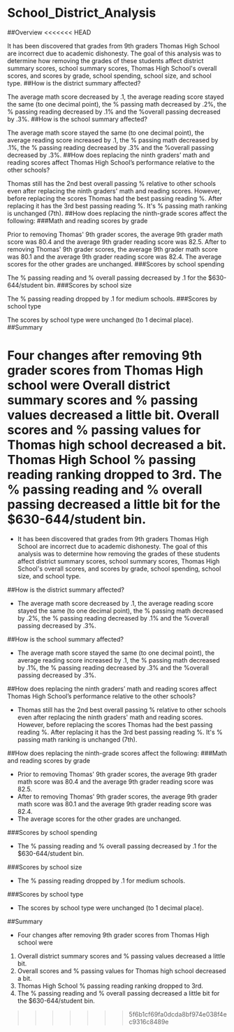 # School_District_Analysis

##Overview
<<<<<<< HEAD

It has been discovered that grades from 9th graders Thomas High School are incorrect due to academic dishonesty. The goal of this analysis was to determine how removing the grades of these students affect district summary scores, school summary scores, Thomas High School's overall scores, and scores by grade, school spending, school size, and school type.
##How is the district summary affected?

The average math score decreased by .1, the average reading score stayed the same (to one decimal point), the % passing math decreased by .2%, the % passing reading decreased by .1% and the %overall passing decreased by .3%.
##How is the school summary affected?

The average math score stayed the same (to one decimal point), the average reading score increased by .1, the % passing math decreased by .1%, the % passing reading decreased by .3% and the %overall passing decreased by .3%.
##How does replacing the ninth graders’ math and reading scores affect Thomas High School’s performance relative to the other schools?

Thomas still has the 2nd best overall passing % relative to other schools even after replacing the ninth graders' math and reading scores. However, before replacing the scores Thomas had the best passing reading %. After replacing it has the 3rd best passing reading %. It's % passing math ranking is unchanged (7th).
##How does replacing the ninth-grade scores affect the following: ###Math and reading scores by grade

Prior to removing Thomas' 9th grader scores, the average 9th grader math score was 80.4 and the average 9th grader reading score was 82.5.
After to removing Thomas' 9th grader scores, the average 9th grader math score was 80.1 and the average 9th grader reading score was 82.4.
The average scores for the other grades are unchanged.
###Scores by school spending

The % passing reading and % overall passing decreased by .1 for the $630-644/student bin.
###Scores by school size

The % passing reading dropped by .1 for medium schools.
###Scores by school type

The scores by school type were unchanged (to 1 decimal place).
##Summary

Four changes after removing 9th grader scores from Thomas High school were
Overall district summary scores and % passing values decreased a little bit.
Overall scores and % passing values for Thomas high school decreased a bit.
Thomas High School % passing reading ranking dropped to 3rd.
The % passing reading and % overall passing decreased a little bit for the $630-644/student bin.
=======
- It has been discovered that grades from 9th graders Thomas High School are incorrect due to academic dishonesty. The goal of this analysis was to determine how   removing the grades of these students affect district summary scores, school summary scores, Thomas High School's overall scores, and scores by grade, school     spending, school size, and school type.

##How is the district summary affected?
- The average math score decreased by .1, the average reading score stayed the same (to one decimal point), the % passing math decreased by .2%, the % passing reading decreased by .1% and the %overall passing decreased by .3%.

##How is the school summary affected?
- The average math score stayed the same (to one decimal point), the average reading score increased by .1, the % passing math decreased by .1%, the % passing reading decreased by .3% and the %overall passing decreased by .3%.

##How does replacing the ninth graders’ math and reading scores affect Thomas High School’s performance relative to the other schools?
- Thomas still has the 2nd best overall passing % relative to other schools even after replacing the ninth graders' math and reading scores. However, before replacing the scores Thomas had the best passing reading %. After replacing it has the 3rd best passing reading %. It's % passing math ranking is unchanged (7th).

##How does replacing the ninth-grade scores affect the following:
###Math and reading scores by grade
- Prior to removing Thomas' 9th grader scores, the average 9th grader math score was 80.4 and the average 9th grader reading score was 82.5. 
- After to removing Thomas' 9th grader scores, the average 9th grader math score was 80.1 and the average 9th grader reading score was 82.4.
- The average scores for the other grades are unchanged.

###Scores by school spending
- The % passing reading and % overall passing decreased by .1 for the $630-644/student bin.

###Scores by school size
- The % passing reading dropped by .1 for medium schools.

###Scores by school type
- The scores by school type were unchanged (to 1 decimal place).

##Summary
-  Four changes after removing 9th grader scores from Thomas High school were
1) Overall district summary scores and % passing values decreased a little bit.
2) Overall scores and % passing values for Thomas high school decreased a bit.
3) Thomas High School % passing reading ranking dropped to 3rd.
4) The % passing reading and % overall passing decreased a little bit for the $630-644/student bin. 





>>>>>>> 5f6b1cf69fa0dcda8bf974e038f4ec9316c8489e
